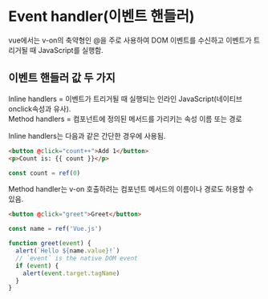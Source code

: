# Event handler(이벤트 핸들러)

vue에서는 v-on의 축약형인 @을 주로 사용하여 DOM 이벤트를 수신하고 이벤트가 트리거될 때 JavaScript를 실행함.

## 이벤트 핸들러 값 두 가지
<p>
Inline handlers = 이벤트가 트리거될 때 실행되는 인라인 JavaScript(네이티브 onclick속성과 유사).<br>
Method handlers = 컴포넌트에 정의된 메서드를 가리키는 속성 이름 또는 경로
</p>
Inline handlers는 다음과 같은 간단한 경우에 사용됨.

```html
<button @click="count++">Add 1</button>
<p>Count is: {{ count }}</p>
```
```js
const count = ref(0)
```

Method handler는 v-on 호출하려는 컴포넌트 메서드의 이름이나 경로도 허용할 수 있음.
```html
<button @click="greet">Greet</button>
```
```js
const name = ref('Vue.js')

function greet(event) {
  alert(`Hello ${name.value}!`)
  // `event` is the native DOM event
  if (event) {
    alert(event.target.tagName)
  }
}
```

